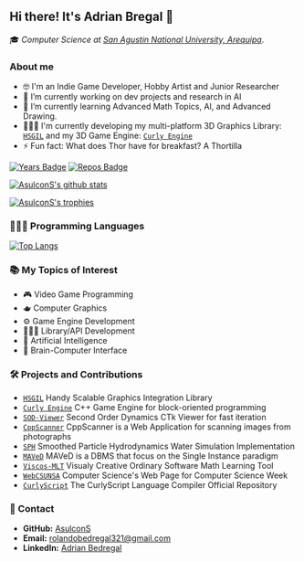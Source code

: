 ## Hi there! It's Adrian Bregal 👋

🎓 _Computer Science at [San Agustin National University, Arequipa](https://www.unsa.edu.pe/en/)_.

### About me

- 🤓 I'm an Indie Game Developer, Hobby Artist and Junior Researcher
- 🔭 I’m currently working on dev projects and research in AI
- 🌱 I’m currently learning Advanced Math Topics, AI, and Advanced Drawing.
- 👨🏻‍💻 I'm currently developing my multi-platform 3D Graphics Library: [`HSGIL`](https://github.com/AsulconS/HSGIL) and my 3D Game Engine: [`Curly Engine`](https://github.com/AsulconS/Curly-Engine)
- ⚡ Fun fact: What does Thor have for breakfast? A Thortilla

[![Years Badge](https://badges.pufler.dev/years/AsulconS)](https://badges.pufler.dev)
[![Repos Badge](https://badges.pufler.dev/repos/AsulconS)](https://badges.pufler.dev)

[![AsulconS's github stats](https://github-readme-stats.vercel.app/api?username=AsulconS&show_icons=true&count_private=true&theme=tokyonight)](#)
<!--[![HamiltonPharmD StackOverflow](https://stackoverflow-badge.herokuapp.com/api/StackOverflowBadge/12038761)](https://stackoverflow.com/users/12038761/asulcons)-->
[![AsulconS's trophies](https://github-profile-trophy.vercel.app/?username=AsulconS&theme=tokyonight&&column=-1&margin-w=8)](#)

### 👨🏻‍💻 Programming Languages

[![Top Langs](https://github-readme-stats.vercel.app/api/top-langs/?username=AsulconS&layout=compact&langs_count=8&theme=tokyonight)](#)

### 📚 My Topics of Interest

- 🎮 Video Game Programming
- 🫖 Computer Graphics
- ⚙️ Game Engine Development
- 👨🏻‍💻 Library/API Development
- 🤖 Artificial Intelligence
- 🧠 Brain-Computer Interface

### 🛠️ Projects and Contributions

- [`HSGIL`](https://github.com/AsulconS/HSGIL) Handy Scalable Graphics Integration Library
- [`Curly Engine`](https://github.com/AsulconS/Curly-Engine) C++ Game Engine for block-oriented programming
- [`SOD-Viewer`](https://github.com/AsulconS/SOD-Viewer) Second Order Dynamics CTk Viewer for fast iteration
- [`CppScanner`](https://github.com/AsulconS/CppScanner) CppScanner is a Web Application for scanning images from photographs
- [`SPH`](https://github.com/AsulconS/SPH) Smoothed Particle Hydrodynamics Water Simulation Implementation
- [`MAVeD`](https://github.com/AsulconS/MAVeD) MAVeD is a DBMS that focus on the Single Instance paradigm
- [`Viscos-MLT`](https://github.com/AsulconS/Viscos-MLT) Visualy Creative Ordinary Software Math Learning Tool
- [`WebCSUNSA`](https://github.com/lehi10/webCsUNSA) Computer Science's Web Page for Computer Science Week
- [`CurlyScript`](https://github.com/AsulconS/CurlyScript-Compiler) The CurlyScript Language Compiler Official Repository

### 📩 Contact

- **GitHub:** [AsulconS](https://github.com/AsulconS)
- **Email:** [rolandobedregal321@gmail.com](mailto:rolandobedregal321@gmail.com)
- **LinkedIn:** [Adrian Bedregal](https://www.linkedin.com/in/adrian-bedregal)

<!--
**AsulconS/AsulconS** is a ✨ _special_ ✨ repository because its `README.md` (this file) appears on your GitHub profile.

Here are some ideas to get you started:

- 🔭 I’m currently working on ...
- 🌱 I’m currently learning ...
- 👯 I’m looking to collaborate on ...
- 🤔 I’m looking for help with ...
- 💬 Ask me about ...
- 📫 How to reach me: ...
- 😄 Pronouns: ...
- ⚡ Fun fact: ...
-->
